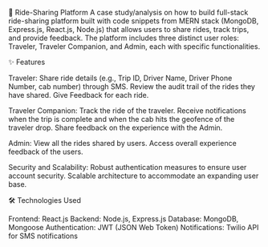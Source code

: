 🚖 Ride-Sharing Platform
A case study/analysis on how to build full-stack ride-sharing platform built with code snippets from MERN stack (MongoDB, Express.js, React.js, Node.js) that allows users to share rides, track trips, and provide feedback. The platform includes three distinct user roles: Traveler, Traveler Companion, and Admin, each with specific functionalities.

✨ Features

Traveler:
Share ride details (e.g., Trip ID, Driver Name, Driver Phone Number, cab number) through SMS.
Review the audit trail of the rides they have shared.
Give Feedback for each ride.

Traveler Companion:
Track the ride of the traveler.
Receive notifications when the trip is complete and when the cab hits the geofence of the traveler drop.
Share feedback on the experience with the Admin.

Admin:
View all the rides shared by users.
Access overall experience feedback of the users.

Security and Scalability:
Robust authentication measures to ensure user account security.
Scalable architecture to accommodate an expanding user base.

🛠️ Technologies Used

Frontend: React.js
Backend: Node.js, Express.js
Database: MongoDB, Mongoose
Authentication: JWT (JSON Web Token)
Notifications: Twilio API for SMS notifications
